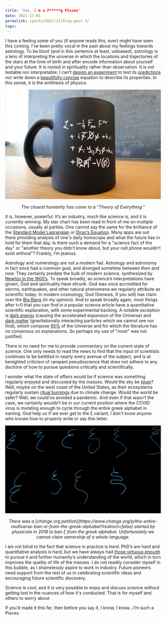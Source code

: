 ```yaml
---
title: 'Yes, I'm a F*****g Pisces'
date: 2021-11-01
permalink: /posts/2021/11/blog-post-3/
tags:
---
```

I have a feeling some of you (if anyone reads this, ever) might have seen this coming. I’ve been pretty vocal in the past about my feelings towards astrology. To be blunt (and in this sentence at least, unbiased), astrology is a lens of interpreting the universe in which the locations and trajectories of the stars at the time of birth and after encode information about yourself and your future. It is rooted in spirituality rather than observation. It is not testable nor interpretable; I can’t [design an experiment](https://home.cern/science/accelerators/large-hadron-collider) to test its [predictions](https://home.cern/science/physics/higgs-boson) nor write down a [beautifully concise](https://en.wikipedia.org/wiki/Mass–energy_equivalence) equation to describe its properties. In this sense, it is the antithesis of physics.  

![mug](/images/cernmug.JPG)
<p align="center">
  <em>The closest humanity has come to a "Theory of Everything."</em>
</p>


It is, however, powerful. It’s an industry, much like science is, and it is currently winning. My star chart has been read in front of me on multiple occasions, usually at parties. One cannot say the same for the brilliance of the [Standard Model Lagrangian](https://www.symmetrymagazine.org/article/the-deconstructed-standard-model-equation) or [Dirac’s Equation](https://en.wikipedia.org/wiki/Dirac_equation). Many apps are out there providing analysis of one's daily horoscope and what the future has in hold for them that day. Is there such a demand for a "science fact of the day" or "another theory you didn't know about, but your cell phone wouldn't exist without"? Frankly, I’m jealous.

Astrology and numerology are not a modern fad.  Astrology and astronomy in fact once had a common goal, and diverged sometime between *then* and *now*.  They certainly predate the bulk of modern science, synthesized by [Newton in the 1600’s](https://www.washingtonpost.com/history/2020/03/12/during-pandemic-isaac-newton-had-work-home-too-he-used-time-wisely/). To speak broadly, as science’s interpretations have grown, God and spirituality have shrunk. God was once accredited for storms, earthquakes, and other natural phenomena we regularly attribute as scientific today. In modern cosmology, God (Genesis, if you will) has claim over the [Big Bang](https://en.wikipedia.org/wiki/Big_Bang_nucleosynthesis) (*in my opinion*). And to speak broadly again, most things after t=0 that you can find in a popular science article have a quantitative scientific explanation, with some experimental backing. A notable exception is [dark energy](https://en.wikipedia.org/wiki/Dark_energy) (causing the accelerated expansion of the Universe) and [dark matter](https://en.wikipedia.org/wiki/Vera_Rubin) (gravitationally interacting particles which we cannot see nor find), which compose [95%](https://wmap.gsfc.nasa.gov/universe/uni_matter.html) of the Universe and for which the literature has no consensus on explanations. So perhaps my use of "most" was not justified.

There is no need for me to provide commentary on the current state of science. One only needs to read the news to find that the input of scientists continues to be belittled in nearly every avenue of the subject, and is at benighted criticism of rampant pseudoscience that does not adhere to any doctrine of how to pursue questions critically and scientifically.

I wonder what the state of affairs would be if science was something regularly enjoyed and discussed by the masses. Would the sky be [bluer](https://spaceplace.nasa.gov/blue-sky/en/)? Well, maybe on the west coast of the United States, as their ecosystems regularly sustain [ritual burnings](https://www.nytimes.com/interactive/2021/us/wildfires-air-quality-tracker.html) due to climate change. Would the world be safer? Well, we could’ve avoided a pandemic. And even if that wasn’t the case, we certainly wouldn’t be in our current position where the COVID virus is mutating enough to cycle through the entire greek alphabet in naming. God help us if we ever get to the ξ variant; I don't know anyone who knows how to properly write or say this letter.

![xi](/images/xi.JPG)
<p align="center">
  <em>There was a [change.org petition](https://www.change.org/p/the-entire-multiverse-ban-xi-from-the-greek-alphabet?redirect=false) started by physicists in 2018 to ban ξ from the greek alphabet. Unfortunately we cannot claim ownership of a whole language. </em>
</p>

I am not blind to the fact that science in practice is *hard*. PhD’s are hard and quantitative analysis is hard, but we have always had [those virtuous enough](https://en.wikipedia.org/wiki/Marie_Curie) to pursue it and further humanity’s understanding of the world, which in turn improves the quality of life of the masses. I do not readily consider myself in this bubble, as I shamelessly aspire to work in industry. Future pioneers need support from the rest of us in celebrating scientific ideas and encouraging future scientific discovery.

Science is *cool*, and it is very possible to enjoy and discuss science without getting lost in the nuances of how it's conducted. That is for myself and others to worry about.

If you’d made it this far, then before you say it, I know, I know...I’m such a Pisces.
